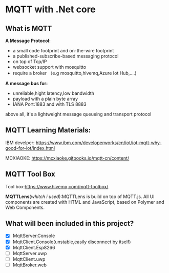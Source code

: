 # MQTT with .Net core
## What is MQTT
**A Message Protocol:**
+ a small code footprint and on-the-wire footprint
+ a published-subscribe-based messaging protocol
+ on top of Tcp/IP
+ websocket support with mosquitto
+ require a broker （e.g mosquitto,hivemq,Azure Iot Hub,....)
     
**A message bus for:**
+ unreliable,hight latency,low bandwidth
+ payload with a plain byte array
+ IANA Port:1883 and with TLS 8883

above all, it's a lightweight message queueing and transport protocol
## MQTT Learning Materials:
IBM develper:
<https://www.ibm.com/developerworks/cn/iot/iot-mqtt-why-good-for-iot/index.html>

MCXIAOKE:
<https://mcxiaoke.gitbooks.io/mqtt-cn/content/>
## MQTT Tool Box
Tool box:<https://www.hivemq.com/mqtt-toolbox/>

**MQTTLens**(*whitch i used*):MQTTLens is build on top of MQTT.js. All UI components are created with HTML and JavaScript, based on Polymer and Web Components.
## What will been included in this project?
- [x] MqttServer.Console
- [x] MqttClient.Console(unstable,easily disconnect by itself)
- [x] MqttClient.Esp8266
- [ ] MqttServer.uwp
- [ ] MqttClient.uwp
- [ ] MqttBroker.web